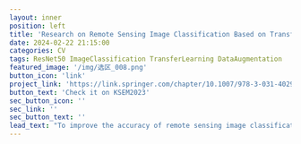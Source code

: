 ```yaml
---
layout: inner
position: left
title: 'Research on Remote Sensing Image Classification Based on Transfer Learning and Data Augmentation'
date: 2024-02-22 21:15:00
categories: CV
tags: ResNet50 ImageClassification TransferLearning DataAugmentation
featured_image: '/img/选区_008.png'
button_icon: 'link'
project_link: 'https://link.springer.com/chapter/10.1007/978-3-031-40292-0_9'
button_text: 'Check it on KSEM2023'
sec_button_icon: ''
sec_link: ''
sec_button_text: ''
lead_text: "To improve the accuracy of remote sensing image classification and reduce the workload of manual annotation of datasets, this paper proposes a Transfer learning model with ResNet50 as the architecture for the development characteristics of remote sensing images."
---
```

